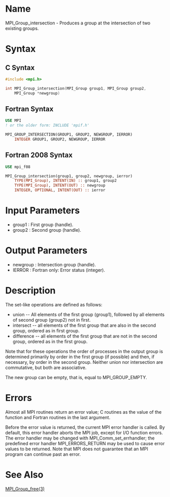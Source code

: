 # Name

MPI_Group_intersection  - Produces a group at the intersection of
two existing groups.

# Syntax

## C Syntax

```c
#include <mpi.h>

int MPI_Group_intersection(MPI_Group group1, MPI_Group group2,
	MPI_Group *newgroup)
```


## Fortran Syntax

```fortran
USE MPI
! or the older form: INCLUDE 'mpif.h'

MPI_GROUP_INTERSECTION(GROUP1, GROUP2, NEWGROUP, IERROR)
    INTEGER	GROUP1, GROUP2, NEWGROUP, IERROR
```


## Fortran 2008 Syntax

```fortran
USE mpi_f08

MPI_Group_intersection(group1, group2, newgroup, ierror)
    TYPE(MPI_Group), INTENT(IN) :: group1, group2
    TYPE(MPI_Group), INTENT(OUT) :: newgroup
    INTEGER, OPTIONAL, INTENT(OUT) :: ierror
```


# Input Parameters

* group1 : First group (handle).
* group2 : Second group (handle).

# Output Parameters

* newgroup : Intersection group (handle).
* IERROR : Fortran only: Error status (integer).

# Description

The set-like operations are defined as follows:
* union -- All elements of the first group (group1), followed by all
elements of second group (group2) not in first.
* intersect -- all elements of the first group that are also in the
second group, ordered as in first group.
* difference -- all elements of the first group that are not in the
second group, ordered as in the first group.

Note that for these operations the order of processes in the output
group is determined primarily by order in the first group (if possible)
and then, if necessary, by order in the second group. Neither union nor
intersection are commutative, but both are associative.

The new group can be empty, that is, equal to MPI_GROUP_EMPTY.

# Errors

Almost all MPI routines return an error value; C routines as the value
of the function and Fortran routines in the last argument.

Before the error value is returned, the current MPI error handler is
called. By default, this error handler aborts the MPI job, except for
I/O function errors. The error handler may be changed with
MPI_Comm_set_errhandler; the predefined error handler MPI_ERRORS_RETURN
may be used to cause error values to be returned. Note that MPI does not
guarantee that an MPI program can continue past an error.

# See Also

[MPI_Group_free(3)](MPI_Group_free.html)
